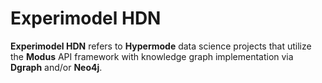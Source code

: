 # Experimodel HDN

**Experimodel HDN** refers to **Hypermode** data science projects that utilize the **Modus** API framework with knowledge graph implementation via **Dgraph** and/or **Neo4j**.
